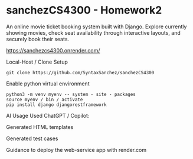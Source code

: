# sanchezCS4300 - Homework2


An online movie ticket booking system built with Django. Explore currently showing movies, check seat availability through interactive layouts, and securely book their seats. 

https://sanchezcs4300.onrender.com/


Local-Host / Clone Setup

    git clone https://github.com/SyntaxSanchez/sanchezCS4300

Enable python virtual environment

    python3 -m venv myenv -- system - site - packages
    source myenv / bin / activate
    pip install django djangorestframework

AI Usage
Used ChatGPT / Copilot:

Generated HTML templates

Generated test cases

Guidance to deploy the web-service app with render.com

